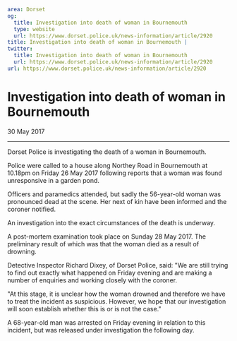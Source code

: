 ```yaml
area: Dorset
og:
  title: Investigation into death of woman in Bournemouth
  type: website
  url: https://www.dorset.police.uk/news-information/article/2920
title: Investigation into death of woman in Bournemouth |
twitter:
  title: Investigation into death of woman in Bournemouth
  url: https://www.dorset.police.uk/news-information/article/2920
url: https://www.dorset.police.uk/news-information/article/2920
```

# Investigation into death of woman in Bournemouth

30 May 2017

* * *

Dorset Police is investigating the death of a woman in Bournemouth.

Police were called to a house along Northey Road in Bournemouth at 10.18pm on Friday 26 May 2017 following reports that a woman was found unresponsive in a garden pond.

Officers and paramedics attended, but sadly the 56-year-old woman was pronounced dead at the scene. Her next of kin have been informed and the coroner notified.

An investigation into the exact circumstances of the death is underway.

A post-mortem examination took place on Sunday 28 May 2017. The preliminary result of which was that the woman died as a result of drowning.

Detective Inspector Richard Dixey, of Dorset Police, said: "We are still trying to find out exactly what happened on Friday evening and are making a number of enquiries and working closely with the coroner.

"At this stage, it is unclear how the woman drowned and therefore we have to treat the incident as suspicious. However, we hope that our investigation will soon establish whether this is or is not the case."

A 68-year-old man was arrested on Friday evening in relation to this incident, but was released under investigation the following day.
